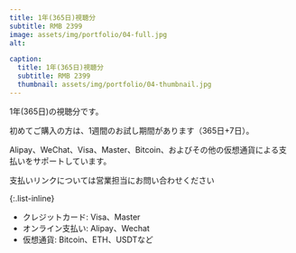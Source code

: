 ```yaml
---
title: 1年(365日)視聴分
subtitle: RMB 2399
image: assets/img/portfolio/04-full.jpg
alt:

caption:
  title: 1年(365日)視聴分
  subtitle: RMB 2399
  thumbnail: assets/img/portfolio/04-thumbnail.jpg
---
```

1年(365日)の視聴分です。

初めてご購入の方は、1週間のお試し期間があります（365日+7日）。

Alipay、WeChat、Visa、Master、Bitcoin、およびその他の仮想通貨による支払いをサポートしています。

支払いリンクについては営業担当にお問い合わせください

{:.list-inline}
- クレジットカード: Visa、Master
- オンライン支払い: Alipay、Wechat
- 仮想通貨: Bitcoin、ETH、USDTなど
